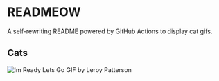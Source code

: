 # READMEOW

A self-rewriting README powered by GitHub Actions to display cat gifs.

## Cats

![Im Ready Lets Go GIF by Leroy Patterson](https://media2.giphy.com/media/CjmvTCZf2U3p09Cn0h/200.gif?cid=9acd02daxv5v55mt0mt3wc1kbbbbzkmx6jw6kmz8b5po8y8t&ep=v1_gifs_search&rid=200.gif&ct=g)
